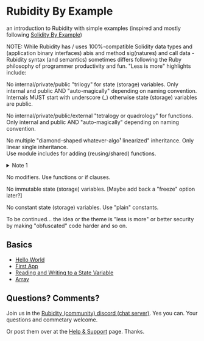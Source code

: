 # Rubidity By Example

an introduction to Rubidity with simple examples (inspired and mostly following [Solidity By Example](https://solidity-by-example.org))




NOTE:  While Rubidity has / uses 100%-compatible Solidity 
data types and (application binary interfaces) abis and method sig(natures) and call data - Rubidity syntax (and semantics) sometimes differs following the Ruby philosophy of programmer productivity and fun.
"Less is more"  highlights include:


No internal/private/public "trilogy" for state (storage) variables.
Only internal and public AND "auto-magically" depending on naming convention.  Internals MUST start with underscore (_) otherwise state 
(storage) variables are public.

No internal/private/public/external "tetralogy or quadrology" for functions.
Only internal and public AND "auto-magically" depending on naming 
convention.


No multiple "diamond-shaped whatever-algo¹ linearized" inheritance.  Only
linear single inheritance.  
Use module includes for adding (reusing/shared) functions.


<details>
<summary markdown="1">Note 1</summary>

```
    A
   / \
  B   C
 / \ /
F  D,E
```

When a function is called that is defined multiple times in
different contracts, parent contracts are searched from
right to left, and in depth-first manner.

</details>


No modifiers. Use functions or if clauses.

No immutable state (storage) variables. [Maybe add back a "freeze" option later?]

No constant state (storage) variables. Use "plain" constants.


To be continued...   the idea or the theme is "less is more" or better security by making "obfuscated" code harder and so on.




## Basics

- [Hello World](hello-world)
- [First App](first-app)
- [Reading and Writing to a State Variable](state-variables)
- [Array](array)




## Questions? Comments?

Join us in the [Rubidity (community) discord (chat server)](https://discord.gg/3JRnDUap6y). Yes you can.
Your questions and commetary welcome.

Or post them over at the [Help & Support](https://github.com/geraldb/help) page. Thanks.

